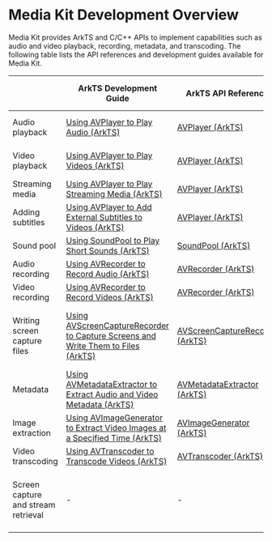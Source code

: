 # Media Kit Development Overview

Media Kit provides ArkTS and C/C++ APIs to implement capabilities such as audio and video playback, recording, metadata, and transcoding. The following table lists the API references and development guides available for Media Kit.

|      | ArkTS Development Guide                       |      ArkTS API Reference         | C/C++ Development Guide                           | C/C++ API Reference                            |
| ------------ | ------------------------------------------------- | ------------------------------------------------- | ------------------------------------------------- | ------------------------------------------------- |
| Audio playback    | [Using AVPlayer to Play Audio (ArkTS)](using-avplayer-for-playback.md)| [AVPlayer (ArkTS)](../../reference/apis-media-kit/js-apis-media.md#avplayer9)   | [Using AVPlayer to Play Audio (C/C++)](using-ndk-avplayer-for-playback.md)|  [AVPlayer (C/C++)](../../reference/apis-media-kit/_a_v_player.md)|
| Video playback    | [Using AVPlayer to Play Videos (ArkTS)](video-playback.md)             |  [AVPlayer (ArkTS)](../../reference/apis-media-kit/js-apis-media.md#avplayer9)   | [Using AVPlayer to Play Video (C/C++)](using-ndk-avplayer-for-video-playback.md)| [AVPlayer (C/C++)](../../reference/apis-media-kit/_a_v_player.md)|
| Streaming media    |  [Using AVPlayer to Play Streaming Media (ArkTS)](streaming-media-playback-development-guide.md)   |    [AVPlayer (ArkTS)](../../reference/apis-media-kit/js-apis-media.md#avplayer9)     | - | - |
| Adding subtitles    | [Using AVPlayer to Add External Subtitles to Videos (ArkTS)](video-subtitle.md)| [AVPlayer (ArkTS)](../../reference/apis-media-kit/js-apis-media.md#avplayer9)| - |- |
| Sound pool      | [Using SoundPool to Play Short Sounds (ArkTS)](using-soundpool-for-playback.md)   |   [SoundPool (ArkTS)](../../reference/apis-media-kit/js-apis-inner-multimedia-soundPool.md)   | -                                     |   - |
| Audio recording    | [Using AVRecorder to Record Audio (ArkTS)](using-avrecorder-for-recording.md) | [AVRecorder (ArkTS)](../../reference/apis-media-kit/js-apis-media.md#avrecorder9)| -                                     | - |
| Video recording    | [Using AVRecorder to Record Videos (ArkTS)](video-recording.md)| [AVRecorder (ArkTS)](../../reference/apis-media-kit/js-apis-media.md#avrecorder9) | -                                     |- |
| Writing screen capture files  | [Using AVScreenCaptureRecorder to Capture Screens and Write Them to Files (ArkTS)](using-avscreencapture-ArkTs.md)| [AVScreenCaptureRecoder (ArkTS)](../../reference/apis-media-kit/js-apis-media.md#avscreencapturerecorder12)| [Using AVScreenCapture to Capture Screens and Write Them to Files (C/C++)](using-avscreencapture-for-file.md)| [AVScreenCapture (C/C++)](../../reference/apis-media-kit/_a_v_screen_capture.md)|
| Metadata      | [Using AVMetadataExtractor to Extract Audio and Video Metadata (ArkTS)](avmetadataextractor.md)| [AVMetadataExtractor (ArkTS)](../../reference/apis-media-kit/js-apis-media.md#avmetadataextractor11) | -                                     | - |
| Image extraction    | [Using AVImageGenerator to Extract Video Images at a Specified Time (ArkTS)](avimagegenerator.md)|[AVImageGenerator (ArkTS)](../../reference/apis-media-kit/js-apis-media.md#avimagegenerator12)| -| -                                     |
| Video transcoding    | [Using AVTranscoder to Transcode Videos (ArkTS)](using-avtranscoder-for-transcodering.md)|[AVTranscoder (ArkTS)](../../reference/apis-media-kit/js-apis-media.md#avtranscoder12)| | -                                     |
| Screen capture and stream retrieval  | -                                      | -         | [Using AVScreenCapture to Capture Screens and Obtain Streams (C/C++)](using-avscreencapture-for-buffer.md)| [AVScreenCapture (C/C++)](../../reference/apis-media-kit/_a_v_screen_capture.md) |
